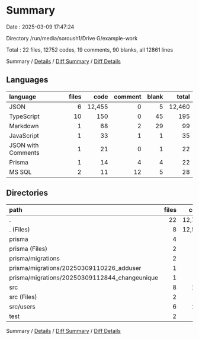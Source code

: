 # Summary

Date : 2025-03-09 17:47:24

Directory /run/media/soroush1/Drive G/example-work

Total : 22 files,  12752 codes, 19 comments, 90 blanks, all 12861 lines

Summary / [Details](details.md) / [Diff Summary](diff.md) / [Diff Details](diff-details.md)

## Languages
| language | files | code | comment | blank | total |
| :--- | ---: | ---: | ---: | ---: | ---: |
| JSON | 6 | 12,455 | 0 | 5 | 12,460 |
| TypeScript | 10 | 150 | 0 | 45 | 195 |
| Markdown | 1 | 68 | 2 | 29 | 99 |
| JavaScript | 1 | 33 | 1 | 1 | 35 |
| JSON with Comments | 1 | 21 | 0 | 1 | 22 |
| Prisma | 1 | 14 | 4 | 4 | 22 |
| MS SQL | 2 | 11 | 12 | 5 | 28 |

## Directories
| path | files | code | comment | blank | total |
| :--- | ---: | ---: | ---: | ---: | ---: |
| . | 22 | 12,752 | 19 | 90 | 12,861 |
| . (Files) | 8 | 12,568 | 3 | 35 | 12,606 |
| prisma | 4 | 33 | 16 | 10 | 59 |
| prisma (Files) | 2 | 22 | 4 | 5 | 31 |
| prisma/migrations | 2 | 11 | 12 | 5 | 28 |
| prisma/migrations/20250309110226_adduser | 1 | 8 | 2 | 2 | 12 |
| prisma/migrations/20250309112844_changeunique | 1 | 3 | 10 | 3 | 16 |
| src | 8 | 121 | 0 | 39 | 160 |
| src (Files) | 2 | 16 | 0 | 3 | 19 |
| src/users | 6 | 105 | 0 | 36 | 141 |
| test | 2 | 30 | 0 | 6 | 36 |

Summary / [Details](details.md) / [Diff Summary](diff.md) / [Diff Details](diff-details.md)